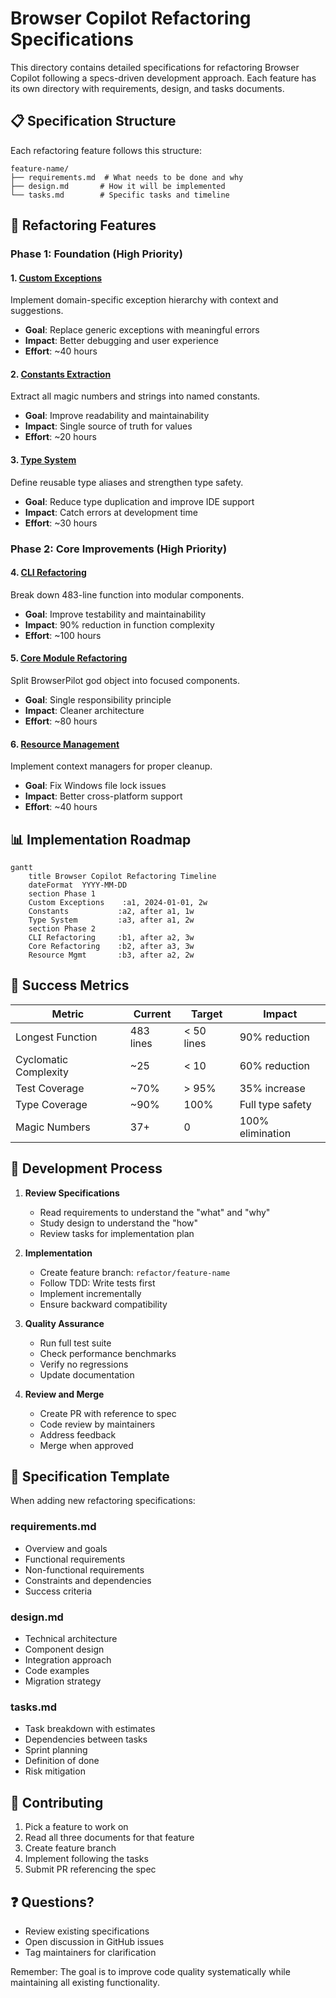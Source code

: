 # Browser Copilot Refactoring Specifications

This directory contains detailed specifications for refactoring Browser Copilot following a specs-driven development approach. Each feature has its own directory with requirements, design, and tasks documents.

## 📋 Specification Structure

Each refactoring feature follows this structure:
```
feature-name/
├── requirements.md  # What needs to be done and why
├── design.md       # How it will be implemented
└── tasks.md        # Specific tasks and timeline
```

## 🚀 Refactoring Features

### Phase 1: Foundation (High Priority)

#### 1. [Custom Exceptions](./custom-exceptions/)
Implement domain-specific exception hierarchy with context and suggestions.
- **Goal**: Replace generic exceptions with meaningful errors
- **Impact**: Better debugging and user experience
- **Effort**: ~40 hours

#### 2. [Constants Extraction](./constants-extraction/)
Extract all magic numbers and strings into named constants.
- **Goal**: Improve readability and maintainability
- **Impact**: Single source of truth for values
- **Effort**: ~20 hours

#### 3. [Type System](./type-system/)
Define reusable type aliases and strengthen type safety.
- **Goal**: Reduce type duplication and improve IDE support
- **Impact**: Catch errors at development time
- **Effort**: ~30 hours

### Phase 2: Core Improvements (High Priority)

#### 4. [CLI Refactoring](./cli-refactoring/)
Break down 483-line function into modular components.
- **Goal**: Improve testability and maintainability
- **Impact**: 90% reduction in function complexity
- **Effort**: ~100 hours

#### 5. [Core Module Refactoring](./core-refactoring/)
Split BrowserPilot god object into focused components.
- **Goal**: Single responsibility principle
- **Impact**: Cleaner architecture
- **Effort**: ~80 hours

#### 6. [Resource Management](./resource-management/)
Implement context managers for proper cleanup.
- **Goal**: Fix Windows file lock issues
- **Impact**: Better cross-platform support
- **Effort**: ~40 hours

## 📊 Implementation Roadmap

```mermaid
gantt
    title Browser Copilot Refactoring Timeline
    dateFormat  YYYY-MM-DD
    section Phase 1
    Custom Exceptions    :a1, 2024-01-01, 2w
    Constants           :a2, after a1, 1w
    Type System         :a3, after a1, 2w
    section Phase 2
    CLI Refactoring     :b1, after a2, 3w
    Core Refactoring    :b2, after a3, 3w
    Resource Mgmt       :b3, after a2, 2w
```

## 🎯 Success Metrics

| Metric | Current | Target | Impact |
|--------|---------|--------|--------|
| Longest Function | 483 lines | < 50 lines | 90% reduction |
| Cyclomatic Complexity | ~25 | < 10 | 60% reduction |
| Test Coverage | ~70% | > 95% | 35% increase |
| Type Coverage | ~90% | 100% | Full type safety |
| Magic Numbers | 37+ | 0 | 100% elimination |

## 🔄 Development Process

1. **Review Specifications**
   - Read requirements to understand the "what" and "why"
   - Study design to understand the "how"
   - Review tasks for implementation plan

2. **Implementation**
   - Create feature branch: `refactor/feature-name`
   - Follow TDD: Write tests first
   - Implement incrementally
   - Ensure backward compatibility

3. **Quality Assurance**
   - Run full test suite
   - Check performance benchmarks
   - Verify no regressions
   - Update documentation

4. **Review and Merge**
   - Create PR with reference to spec
   - Code review by maintainers
   - Address feedback
   - Merge when approved

## 📝 Specification Template

When adding new refactoring specifications:

### requirements.md
- Overview and goals
- Functional requirements
- Non-functional requirements
- Constraints and dependencies
- Success criteria

### design.md
- Technical architecture
- Component design
- Integration approach
- Code examples
- Migration strategy

### tasks.md
- Task breakdown with estimates
- Dependencies between tasks
- Sprint planning
- Definition of done
- Risk mitigation

## 🤝 Contributing

1. Pick a feature to work on
2. Read all three documents for that feature
3. Create feature branch
4. Implement following the tasks
5. Submit PR referencing the spec

## ❓ Questions?

- Review existing specifications
- Open discussion in GitHub issues
- Tag maintainers for clarification

Remember: The goal is to improve code quality systematically while maintaining all existing functionality.
